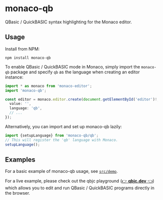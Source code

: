 # monaco-qb

QBasic / QuickBASIC syntax highlighting for the Monaco editor.

## Usage

Install from NPM:

```
npm install monaco-qb
```

To enable QBasic / QuickBASIC mode in Monaco, simply import the `monaco-qb`
package and specify `qb` as the language when creating an editor instance:

```ts
import * as monaco from 'monaco-editor';
import 'monaco-qb';

const editor = monaco.editor.create(document.getElementById('editor')!, {
  value: '',
  language: 'qb',
  // ...
});
```

Alternatively, you can import and set up monaco-qb lazily:

```ts
import {setupLanguage} from 'monaco-qb/qb';
// This will register the 'qb' language with Monaco.
setupLanguage();
```

## Examples

For a basic example of monaco-qb usage, see
[`src/demo`](https://github.com/jichu4n/qbjc/blob/master/monaco-qb/src/demo/).

For a live example, please check out the qbjc playground
([👉 **qbjc.dev** 👈](https://qbjc.dev))
which allows you to edit and run QBasic / QuickBASIC programs directly in the
browser.
